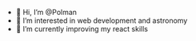 - 👋 Hi, I’m @Polman
- 👀 I’m interested in web development and astronomy
- 🌱 I’m currently improving my react skills

<!---
Polman100/Polman100 is a ✨ special ✨ repository because its `README.md` (this file) appears on your GitHub profile.
You can click the Preview link to take a look at your changes.
--->
